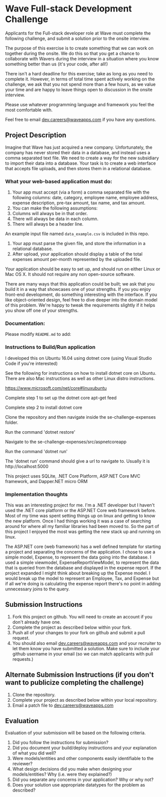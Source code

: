 # Wave Full-stack Development Challenge
Applicants for the Full-stack developer role at Wave must complete the following challenge, and submit a solution prior to the onsite interview. 

The purpose of this exercise is to create something that we can work on together during the onsite. We do this so that you get a chance to collaborate with Wavers during the interview in a situation where you know something better than us (it's your code, after all!) 

There isn't a hard deadline for this exercise; take as long as you need to complete it. However, in terms of total time spent actively working on the challenge, we ask that you not spend more than a few hours, as we value your time and are happy to leave things open to discussion in the onsite interview.

Please use whatever programming language and framework you feel the most comfortable with.

Feel free to email [dev.careers@waveapps.com](dev.careers@waveapps.com) if you have any questions.

## Project Description
Imagine that Wave has just acquired a new company. Unfortunately, the company has never stored their data in a database, and instead uses a comma separated text file. We need to create a way for the new subsidiary to import their data into a database. Your task is to create a web interface that accepts file uploads, and then stores them in a relational database.

### What your web-based application must do:

1. Your app must accept (via a form) a comma separated file with the following columns: date, category, employee name, employee address, expense description, pre-tax amount, tax name, and tax amount.
1. You can make the following assumptions:
 1. Columns will always be in that order.
 2. There will always be data in each column.
 3. There will always be a header line.

 An example input file named `data_example.csv` is included in this repo.

1. Your app must parse the given file, and store the information in a relational database.
1. After upload, your application should display a table of the total expenses amount per-month represented by the uploaded file.

Your application should be easy to set up, and should run on either Linux or Mac OS X. It should not require any non open-source software.

There are many ways that this application could be built; we ask that you build it in a way that showcases one of your strengths. If you you enjoy front-end development, do something interesting with the interface. If you like object-oriented design, feel free to dive deeper into the domain model of this problem. We're happy to tweak the requirements slightly if it helps you show off one of your strengths.

### Documentation:

Please modify `README.md` to add:

### Instructions to Build/Run application

I developed this on Ubuntu 16.04 using dotnet core (using Visual Studio Code if you're interested)

See the following for instructions on how to install dotnet core on Ubuntu. There are also Mac instructions as well as other Linux distro instructions. 

https://www.microsoft.com/net/core#linuxubuntu

Complete step 1 to set up the dotnet core apt-get feed

Complete step 2 to install dotnet core

Clone the repository and then navigate inside the se-challenge-expenses folder.

Run the command 'dotnet restore'

Navigate to the se-challenge-expenses/src/aspnetcoreapp

Run the command 'dotnet run'

The 'dotnet run' command should give a url to navigate to. Usually it is http://localhost:5000

This project uses SQLite, .NET Core Platform, ASP.NET Core MVC framework, and Dapper.NET micro ORM 

### Implementation thoughts

This was an interesting project for me. I'm a .NET developer but I haven't used the .NET core platform or the ASP.NET Core web framework before. Most of my time was spent setting things up on linux and getting to know the new platform. Once I had things working it was a case of searching around for where all my familiar libraries had been moved to. So the part of this project I enjoyed the most was getting the new stack up and running on linux.

The ASP.NET core (web framework) has a well defined template for starting a project and separating the concerns of the application. I chose to use a simple model, Expense, to represent the data going into the database. I used a simple viewmodel, ExpenseReportViewModel, to represent the data that is queried from the database and displayed in the expense report. If the project expanded I might think about breaking up the Expense model. I would break up the model to represent an Employee, Tax, and Expense but if all we're doing is calculating the expense report there's no point in adding unnecessary joins to the query.

## Submission Instructions

1. Fork this project on github. You will need to create an account if you don't already have one.
1. Complete the project as described below within your fork.
1. Push all of your changes to your fork on github and submit a pull request. 
1. You should also email [dev.careers@waveapps.com](dev.careers@waveapps.com) and your recruiter to let them know you have submitted a solution. Make sure to include your github username in your email (so we can match applicants with pull requests.)

## Alternate Submission Instructions (if you don't want to publicize completing the challenge)
1. Clone the repository.
1. Complete your project as described below within your local repository.
1. Email a patch file to [dev.careers@waveapps.com](dev.careers@waveapps.com)

## Evaluation
Evaluation of your submission will be based on the following criteria. 

1. Did you follow the instructions for submission? 
1. Did you document your build/deploy instructions and your explanation of what you did well?
1. Were models/entities and other components easily identifiable to the reviewer? 
1. What design decisions did you make when designing your models/entities? Why (i.e. were they explained?)
1. Did you separate any concerns in your application? Why or why not?
1. Does your solution use appropriate datatypes for the problem as described? 
